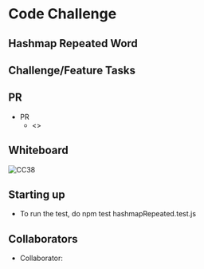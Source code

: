 # Code Challenge

## Hashmap Repeated Word

## Challenge/Feature Tasks

## PR

- PR
  - <>

## Whiteboard

![CC38]()

## Starting up

- To run the test, do npm test hashmapRepeated.test.js

## Collaborators

- Collaborator:
